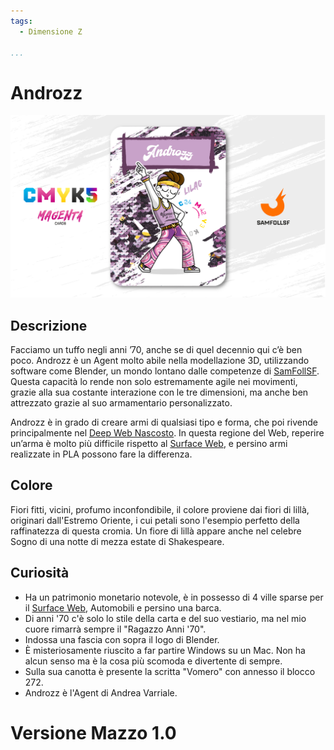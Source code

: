 ```yaml
---
tags:
  - Dimensione Z

...
```


# Androzz

![androzz](../eg/M/androzz.jpg)

## Descrizione

Facciamo un tuffo negli anni ’70, anche se di quel decennio qui c’è ben poco. Androzz è un Agent molto abile nella modellazione 3D, utilizzando software come Blender, un mondo lontano dalle competenze di [SamFollSF](../Remix/samfollsf.md). Questa capacità lo rende non solo estremamente agile nei movimenti, grazie alla sua costante interazione con le tre dimensioni, ma anche ben attrezzato grazie al suo armamentario personalizzato.

Androzz è in grado di creare armi di qualsiasi tipo e forma, che poi rivende principalmente nel [Deep Web Nascosto](../Remix/deep.md). In questa regione del Web, reperire un’arma è molto più difficile rispetto al [Surface Web](../Remix/deep.md), e persino armi realizzate in PLA possono fare la differenza.

## Colore

Fiori fitti, vicini, profumo inconfondibile, il colore proviene dai fiori di lillà, originari dall'Estremo Oriente, i cui petali sono l'esempio perfetto della raffinatezza di questa cromia. Un fiore di lillà appare anche nel celebre Sogno di una notte di mezza estate di Shakespeare.

## Curiosità

- Ha un patrimonio monetario notevole, è in possesso di 4 ville sparse per il [Surface Web](../Remix/deep.md), Automobili e persino una barca.
- Di anni '70 c'è solo lo stile della carta e del suo vestiario, ma nel mio cuore rimarrà sempre il "Ragazzo Anni '70".
- Indossa una fascia con sopra il logo di Blender.
- È misteriosamente riuscito a far partire Windows su un Mac. Non ha alcun senso ma è la cosa più scomoda e divertente di sempre.
- Sulla sua canotta è presente la scritta "Vomero" con annesso il blocco 272.
- Androzz è l'Agent di Andrea Varriale.

# Versione Mazzo 1.0